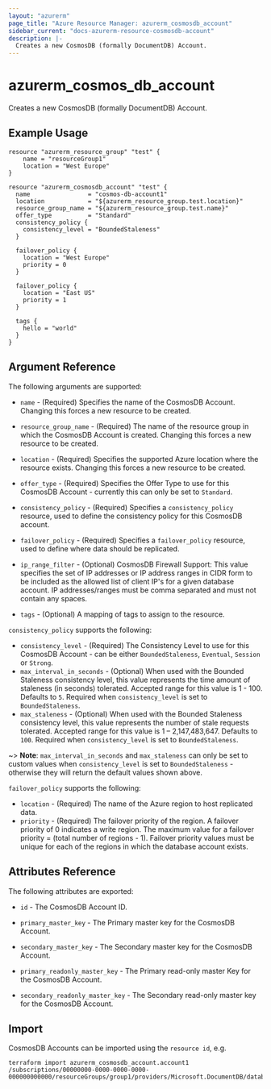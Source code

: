 ```yaml
---
layout: "azurerm"
page_title: "Azure Resource Manager: azurerm_cosmosdb_account"
sidebar_current: "docs-azurerm-resource-cosmosdb-account"
description: |-
  Creates a new CosmosDB (formally DocumentDB) Account.
---
```


# azurerm\_cosmos\_db\_account

Creates a new CosmosDB (formally DocumentDB) Account.

## Example Usage

```
resource "azurerm_resource_group" "test" {
    name = "resourceGroup1"
    location = "West Europe"
}

resource "azurerm_cosmosdb_account" "test" {
  name                = "cosmos-db-account1"
  location            = "${azurerm_resource_group.test.location}"
  resource_group_name = "${azurerm_resource_group.test.name}"
  offer_type          = "Standard"
  consistency_policy {
    consistency_level = "BoundedStaleness"
  }

  failover_policy {
    location = "West Europe"
    priority = 0
  }

  failover_policy {
    location = "East US"
    priority = 1
  }

  tags {
    hello = "world"
  }
}
```

## Argument Reference

The following arguments are supported:

* `name` - (Required) Specifies the name of the CosmosDB Account. Changing this forces a new resource to be created.

* `resource_group_name` - (Required) The name of the resource group in which the CosmosDB Account is created. Changing this forces a new resource to be created.

* `location` - (Required) Specifies the supported Azure location where the resource exists. Changing this forces a new resource to be created.

* `offer_type` - (Required) Specifies the Offer Type to use for this CosmosDB Account - currently this can only be set to `Standard`.

* `consistency_policy` - (Required) Specifies a `consistency_policy` resource, used to define the consistency policy for this CosmosDB account.

* `failover_policy` - (Required) Specifies a `failover_policy` resource, used to define where data should be replicated.

* `ip_range_filter` - (Optional) CosmosDB Firewall Support: This value specifies the set of IP addresses or IP address ranges in CIDR form to be included as the allowed list of client IP's for a given database account. IP addresses/ranges must be comma separated and must not contain any spaces.

* `tags` - (Optional) A mapping of tags to assign to the resource.

`consistency_policy` supports the following:

* `consistency_level` - (Required) The Consistency Level to use for this CosmosDB Account - can be either `BoundedStaleness`, `Eventual`, `Session` or `Strong`.
* `max_interval_in_seconds` - (Optional) When used with the Bounded Staleness consistency level, this value represents the time amount of staleness (in seconds) tolerated. Accepted range for this value is 1 - 100. Defaults to `5`. Required when `consistency_level` is set to `BoundedStaleness`.
* `max_staleness` - (Optional) When used with the Bounded Staleness consistency level, this value represents the number of stale requests tolerated. Accepted range for this value is 1 – 2,147,483,647. Defaults to `100`. Required when `consistency_level` is set to `BoundedStaleness`.

~> **Note**: `max_interval_in_seconds` and `max_staleness` can only be set to custom values when `consistency_level` is set to `BoundedStaleness` - otherwise they will return the default values shown above.

`failover_policy` supports the following:

* `location` - (Required) The name of the Azure region to host replicated data.
* `priority` - (Required) The failover priority of the region. A failover priority of 0 indicates a write region. The maximum value for a failover priority = (total number of regions - 1). Failover priority values must be unique for each of the regions in which the database account exists.

## Attributes Reference

The following attributes are exported:

* `id` - The CosmosDB Account ID.

* `primary_master_key` - The Primary master key for the CosmosDB Account.

* `secondary_master_key` - The Secondary master key for the CosmosDB Account.

* `primary_readonly_master_key` - The Primary read-only master Key for the CosmosDB Account.

* `secondary_readonly_master_key` - The Secondary read-only master key for the CosmosDB Account.


## Import

CosmosDB Accounts can be imported using the `resource id`, e.g.

```
terraform import azurerm_cosmosdb_account.account1 /subscriptions/00000000-0000-0000-0000-000000000000/resourceGroups/group1/providers/Microsoft.DocumentDB/databaseAccounts/account1
```
